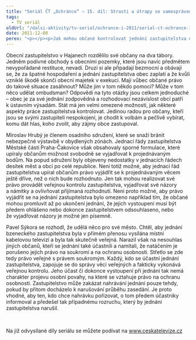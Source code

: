 ```yaml
---
title: "Seriál ČT „Ochránce“ – 15. díl: Strasti a útrapy se samosprávou"
tags:
  - TV seriál
oldUrl: "/dalsi-aktivity/tv-serial/ochrance-i-2011/serial-ct-ochrance-15-dil-strasti-a-utrapy-se-samospravou/"
date: 2011-12-08
perex: "<p></p><p>Jak mohou občané kontrolovat jednání zastupitelstva obce? Mohou ovlivňovat jeho rozhodování? O tom bude 15. díl seriálu Ochránce vysílaný na ČT2 v úterý 13. 12. v 17:20 hod a v repríze ve středu 14. 12. v 9:35 hod.</p>"
---
```


<!-- imported from the old website -->

<p>Obecní zastupitelstvo v Hajanech rozdělilo své občany na dva tábory. Jedněm podivné obchody s obecními pozemky, které jsou navíc předmětem nevypořádané restituce, nevadí. Druzí si ale připadají bezmocní a obávají se, že za špatné hospodaření a jednání zastupitelstva obec zaplatí a že kvůli vzniklé škodě skončí obecní majetek v exekuci. Mají vůbec občané právo do takové situace zasáhnout? Může jim v tom někdo pomoci? Může v tom něco udělat ombudsman? Odpovědi na tyto otázky jsou celkem jednoduché – obec je za své jednání zodpovědná a rozhodovací nezávislost obcí patří k ústavním výsadám. Stát má jen velmi omezené možnosti, jak některé aspekty práce zastupitelstva kontrolovat. Jedinou radou pro občany, kteří jsou se svými zastupiteli nespokojení, je chodit k volbám a pečlivě vybírat, komu dát hlas, koho zvolit, aby zájmy obce zastupoval.</p><p>Miroslav Hrubý je členem osadního sdružení, které se snaží bránit nebezpečné výstavbě v obydlených zónách. Jednací řády zastupitelstva Městské části Praha-Čakovice však obsahovaly sporné formulace, které upíraly občanům možnost svobodně se vyjadřovat k projednávaným bodům. Na popud sdružení byly objeveny nedostatky v jednacích řádech desítek měst a obcí po celé republice. Není totiž možné, aby jednací řád zastupitelstva upíral občanům právo vyjádřit se k projednávaným věcem ještě dříve, než o nich bude rozhodnuto. Jen tak mohou realizovat své právo provádět veřejnou kontrolu zastupitelstva, vyjadřovat své názory a námitky a ovlivňovat přijímaná rozhodnutí. Není proto možné, aby právo vyjádřit se na jednání zastupitelstva bylo omezeno například tím, že občané mohou promluvit až po ukončení jednání, že jejich vystoupení musí být předem ohlášeno nebo dokonce zastupitelstvem odsouhlaseno, nebo že vyjadřovat názory je možné jen písemně. </p><p>Pavel Sýkora se rozhodl, že udělá něco pro své město. Chtěl, aby jednání bzeneckého zastupitelstva byla v přímém přenosu vysílána místní kabelovou televizí a byla tak skutečně veřejná. Narazil však na nesouhlas jiných občanů, kteří se jednání také účastnili a namítali, že natáčením je porušeno jejich právo na soukromí a na ochranu osobnosti. Střetlo se zde tedy právo veřejné s právem soukromým. Každý, kdo se účastní jednání zastupitelstva, zapojuje se do správy věcí veřejných a fakticky vykonává veřejnou kontrolu. Jeho účast či dokonce vystoupení při jednání tak nemá charakter projevu osobní povahy, na které se vztahuje právo na ochranu osobnosti. Zastupitelstvo může zakázat nahrávání jednání pouze tehdy, pokud by přitom docházelo k narušování průběhu zasedání. Je proto vhodné, aby ten, kdo chce nahrávku pořizovat, o tom předem účastníky informoval a předešel tak případnému rozruchu, který by jednání zastupitelstva narušil.</p><p> </p>Na již odvysílané díly seriálu se můžete podívat na <a title="Otevření do nového okna" href="http://www.ceskatelevize.cz/" target="_blank">www.ceskatelevize.cz</a> <img alt="" src="https://www.ochrance.cz/typo3/ext/od_linkdesc/icons/external.gif" class="od_linkdesc_icon_external" />
